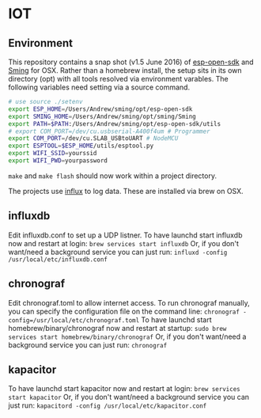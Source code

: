 # IOT

## Environment
This repository contains a snap shot (v1.5 June 2016) of [esp-open-sdk](https://github.com/pfalcon/esp-open-sdk) and [Sming](https://github.com/SmingHub/Sming) for OSX.
Rather than a homebrew install, the setup sits in its own directory (opt) with all tools resolved via environment varables.
The following variables need setting via a source command.

```bash
# use source ./setenv
export ESP_HOME=/Users/Andrew/sming/opt/esp-open-sdk
export SMING_HOME=/Users/Andrew/sming/opt/sming/Sming
export PATH=$PATH:/Users/Andrew/sming/opt/esp-open-sdk/utils
# export COM_PORT=/dev/cu.usbserial-A400f4um # Programmer
export COM_PORT=/dev/cu.SLAB_USBtoUART # NodeMCU
export ESPTOOL=$ESP_HOME/utils/esptool.py
export WIFI_SSID=yourssid
export WIFI_PWD=yourpassword
```

`make` and `make flash` should now work within a project directory. 

The projects use [influx](https://influxdata.com/) to log data. These are installed via brew on OSX.

## influxdb
Edit influxdb.conf to set up a UDP listner.
To have launchd start influxdb now and restart at login:
  `brew services start influxdb`
Or, if you don't want/need a background service you can just run:
  `influxd -config /usr/local/etc/influxdb.conf`

## chronograf
Edit chronograf.toml to allow internet access.
To run chronograf manually, you can specify the configuration file on the command line:
  `chronograf -config=/usr/local/etc/chronograf.toml`
To have launchd start homebrew/binary/chronograf now and restart at startup:
  `sudo brew services start homebrew/binary/chronograf`
Or, if you don't want/need a background service you can just run:
  `chronograf`

## kapacitor
To have launchd start kapacitor now and restart at login:
  `brew services start kapacitor`
Or, if you don't want/need a background service you can just run:
  `kapacitord -config /usr/local/etc/kapacitor.conf`
